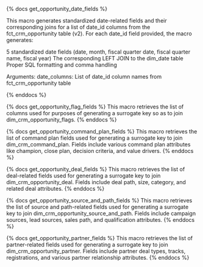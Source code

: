 {% docs get_opportunity_date_fields %}

This macro generates standardized date-related fields and their corresponding joins for a list of date_id columns from the fct_crm_opportunity table (v2).
For each date_id field provided, the macro generates:

5 standardized date fields (date, month, fiscal quarter date, fiscal quarter name, fiscal year)
The corresponding LEFT JOIN to the dim_date table
Proper SQL formatting and comma handling

Arguments:
date_columns: List of date_id column names from fct_crm_opportunity table


{% enddocs %}

{% docs get_opportunity_flag_fields %}
This macro retrieves the list of columns used for purposes of generating a surrogate key so as to join dim_crm_opportunity_flags.
{% enddocs %}

{% docs get_opportunity_command_plan_fields %}
This macro retrieves the list of command plan fields used for generating a surrogate key to join dim_crm_command_plan. Fields include various command plan attributes like champion, close plan, decision criteria, and value drivers.
{% enddocs %}

{% docs get_opportunity_deal_fields %}
This macro retrieves the list of deal-related fields used for generating a surrogate key to join dim_crm_opportunity_deal. Fields include deal path, size, category, and related deal attributes.
{% enddocs %}

{% docs get_opportunity_source_and_path_fields %}
This macro retrieves the list of source and path-related fields used for generating a surrogate key to join dim_crm_opportunity_source_and_path. Fields include campaign sources, lead sources, sales path, and qualification attributes.
{% enddocs %}

{% docs get_opportunity_partner_fields %}
This macro retrieves the list of partner-related fields used for generating a surrogate key to join dim_crm_opportunity_partner. Fields include partner deal types, tracks, registrations, and various partner relationship attributes.
{% enddocs %}